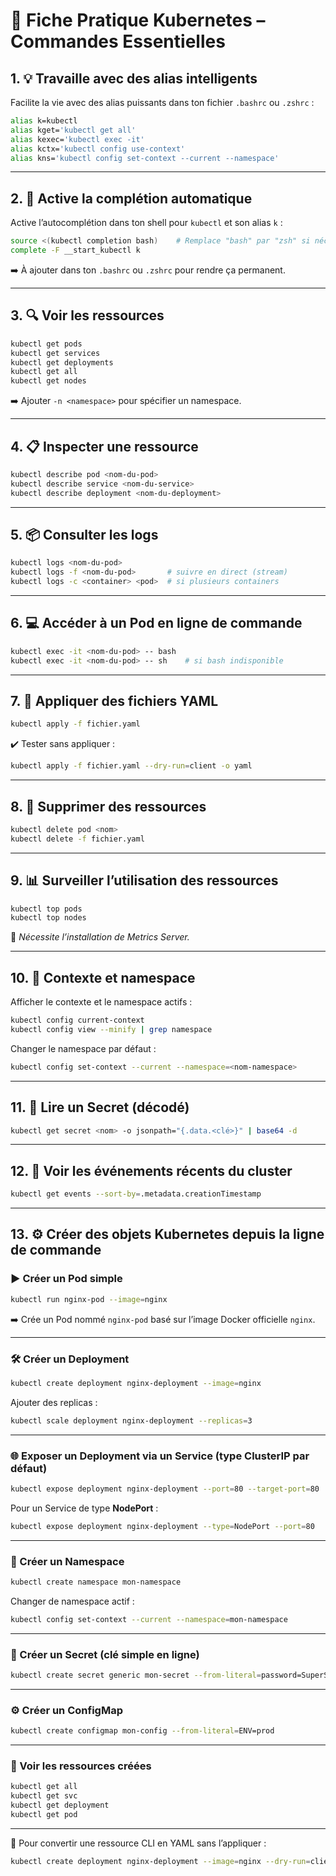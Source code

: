 # 🧾 Fiche Pratique Kubernetes – Commandes Essentielles 

## 1. 💡 Travaille avec des alias intelligents

Facilite la vie avec des alias puissants dans ton fichier `.bashrc` ou `.zshrc` :

```bash
alias k=kubectl
alias kget='kubectl get all'
alias kexec='kubectl exec -it'
alias kctx='kubectl config use-context'
alias kns='kubectl config set-context --current --namespace'
```

---

## 2. 🔄 Active la complétion automatique

Active l’autocomplétion dans ton shell pour `kubectl` et son alias `k` :

```bash
source <(kubectl completion bash)    # Remplace "bash" par "zsh" si nécessaire
complete -F __start_kubectl k
```

➡️ À ajouter dans ton `.bashrc` ou `.zshrc` pour rendre ça permanent.

---

## 3. 🔍 Voir les ressources
```bash
kubectl get pods
kubectl get services
kubectl get deployments
kubectl get all
kubectl get nodes
```
➡️ Ajouter `-n <namespace>` pour spécifier un namespace.

---

## 4. 📋 Inspecter une ressource
```bash
kubectl describe pod <nom-du-pod>
kubectl describe service <nom-du-service>
kubectl describe deployment <nom-du-deployment>
```

---

## 5. 📦 Consulter les logs
```bash
kubectl logs <nom-du-pod>
kubectl logs -f <nom-du-pod>       # suivre en direct (stream)
kubectl logs -c <container> <pod>  # si plusieurs containers
```

---

## 6. 💻 Accéder à un Pod en ligne de commande
```bash
kubectl exec -it <nom-du-pod> -- bash
kubectl exec -it <nom-du-pod> -- sh    # si bash indisponible
```

---

## 7. 🔄 Appliquer des fichiers YAML
```bash
kubectl apply -f fichier.yaml
```

✔️ Tester sans appliquer :
```bash
kubectl apply -f fichier.yaml --dry-run=client -o yaml
```

---

## 8. 🧪 Supprimer des ressources
```bash
kubectl delete pod <nom>
kubectl delete -f fichier.yaml
```

---

## 9. 📊 Surveiller l’utilisation des ressources
```bash
kubectl top pods
kubectl top nodes
```

📌 *Nécessite l’installation de Metrics Server.*

---

## 10. 🧭 Contexte et namespace
Afficher le contexte et le namespace actifs :
```bash
kubectl config current-context
kubectl config view --minify | grep namespace
```

Changer le namespace par défaut :
```bash
kubectl config set-context --current --namespace=<nom-namespace>
```

---

## 11. 🔐 Lire un Secret (décodé)
```bash
kubectl get secret <nom> -o jsonpath="{.data.<clé>}" | base64 -d
```

---

## 12. 🚨 Voir les événements récents du cluster
```bash
kubectl get events --sort-by=.metadata.creationTimestamp
```

---

## 13. ⚙️ Créer des objets Kubernetes depuis la ligne de commande

### ▶️ Créer un Pod simple
```bash
kubectl run nginx-pod --image=nginx
```
➡️ Crée un Pod nommé `nginx-pod` basé sur l’image Docker officielle `nginx`.

---

### 🛠️ Créer un Deployment
```bash
kubectl create deployment nginx-deployment --image=nginx
```

Ajouter des replicas :
```bash
kubectl scale deployment nginx-deployment --replicas=3
```

---

### 🌐 Exposer un Deployment via un Service (type ClusterIP par défaut)
```bash
kubectl expose deployment nginx-deployment --port=80 --target-port=80
```

Pour un Service de type **NodePort** :
```bash
kubectl expose deployment nginx-deployment --type=NodePort --port=80
```

---

### 📁 Créer un Namespace
```bash
kubectl create namespace mon-namespace
```

Changer de namespace actif :
```bash
kubectl config set-context --current --namespace=mon-namespace
```

---

### 🔐 Créer un Secret (clé simple en ligne)
```bash
kubectl create secret generic mon-secret --from-literal=password=SuperSecret123
```

---

### ⚙️ Créer un ConfigMap
```bash
kubectl create configmap mon-config --from-literal=ENV=prod
```

---

### 📄 Voir les ressources créées
```bash
kubectl get all
kubectl get svc
kubectl get deployment
kubectl get pod
```

---

📌 Pour convertir une ressource CLI en YAML sans l’appliquer :
```bash
kubectl create deployment nginx-deployment --image=nginx --dry-run=client -o yaml
```


